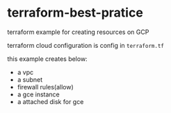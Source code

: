 # terraform-best-pratice

terraform example for creating resources on GCP

terraform cloud configuration is config in `terraform.tf`

this example creates below:
  - a vpc
  - a subnet
  - firewall rules(allow)
  - a gce instance
  - a attached disk for gce